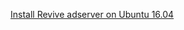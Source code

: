 

[Install Revive adserver on Ubuntu 16.04](https://imnaveen24.wordpress.com/2017/03/17/install-revive-adserver-on-ubuntu-16-04/)